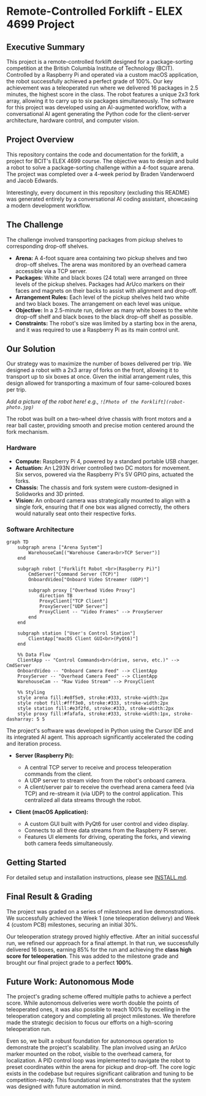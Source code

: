 # Remote-Controlled Forklift - ELEX 4699 Project

## Executive Summary

This project is a remote-controlled forklift designed for a package-sorting competition at the British Columbia Institute of Technology (BCIT). Controlled by a Raspberry Pi and operated via a custom macOS application, the robot successfully achieved a perfect grade of 100%. Our key achievement was a teleoperated run where we delivered 16 packages in 2.5 minutes, the highest score in the class. The robot features a unique 2x3 fork array, allowing it to carry up to six packages simultaneously. The software for this project was developed using an AI-augmented workflow, with a conversational AI agent generating the Python code for the client-server architecture, hardware control, and computer vision.

## Project Overview

This repository contains the code and documentation for the forklift, a project for BCIT's ELEX 4699 course. The objective was to design and build a robot to solve a package-sorting challenge within a 4-foot square arena. The project was completed over a 4-week period by Braden Vanderwoerd and Jacob Edwards.

Interestingly, every document in this repository (excluding this README) was generated entirely by a conversational AI coding assistant, showcasing a modern development workflow.

## The Challenge

The challenge involved transporting packages from pickup shelves to corresponding drop-off shelves.

*   **Arena:** A 4-foot square area containing two pickup shelves and two drop-off shelves. The arena was monitored by an overhead camera accessible via a TCP server.
*   **Packages:** White and black boxes (24 total) were arranged on three levels of the pickup shelves. Packages had ArUco markers on their faces and magnets on their backs to assist with alignment and drop-off.
*   **Arrangement Rules:** Each level of the pickup shelves held two white and two black boxes. The arrangement on each level was unique.
*   **Objective:** In a 2.5-minute run, deliver as many white boxes to the white drop-off shelf and black boxes to the black drop-off shelf as possible.
*   **Constraints:** The robot's size was limited by a starting box in the arena, and it was required to use a Raspberry Pi as its main control unit.

## Our Solution

Our strategy was to maximize the number of boxes delivered per trip. We designed a robot with a 2x3 array of forks on the front, allowing it to transport up to six boxes at once. Given the initial arrangement rules, this design allowed for transporting a maximum of four same-coloured boxes per trip.

_Add a picture of the robot here! e.g., `![Photo of the Forklift](robot-photo.jpg)`_

The robot was built on a two-wheel drive chassis with front motors and a rear ball caster, providing smooth and precise motion centered around the fork mechanism.

### Hardware

*   **Compute:** Raspberry Pi 4, powered by a standard portable USB charger.
*   **Actuation:** An L293N driver controlled two DC motors for movement. Six servos, powered via the Raspberry Pi's 5V GPIO pins, actuated the forks.
*   **Chassis:** The chassis and fork system were custom-designed in Solidworks and 3D printed.
*   **Vision:** An onboard camera was strategically mounted to align with a single fork, ensuring that if one box was aligned correctly, the others would naturally seat onto their respective forks.

### Software Architecture

```mermaid
graph TD
    subgraph arena ["Arena System"]
        WarehouseCam[("Warehouse Camera<br>TCP Server")]
    end

    subgraph robot ["Forklift Robot <br>(Raspberry Pi)"]
        CmdServer["Command Server (TCP)"]
        OnboardVideo["Onboard Video Streamer (UDP)"]
        
        subgraph proxy ["Overhead Video Proxy"]
            direction TB
            ProxyClient["TCP Client"]
            ProxyServer["UDP Server"]
            ProxyClient -- "Video Frames" --> ProxyServer
        end
    end

    subgraph station ["User's Control Station"]
        ClientApp["macOS Client GUI<br>(PyQt6)"]
    end

    %% Data Flow
    ClientApp -- "Control Commands<br>(drive, servo, etc.)" --> CmdServer
    OnboardVideo -- "Onboard Camera Feed" --> ClientApp
    ProxyServer -- "Overhead Camera Feed" --> ClientApp
    WarehouseCam -- "Raw Video Stream" --> ProxyClient

    %% Styling
    style arena fill:#e8f5e9, stroke:#333, stroke-width:2px
    style robot fill:#fff3e0, stroke:#333, stroke-width:2px
    style station fill:#e3f2fd, stroke:#333, stroke-width:2px
    style proxy fill:#fafafa, stroke:#333, stroke-width:1px, stroke-dasharray: 5 5
```

The project's software was developed in Python using the Cursor IDE and its integrated AI agent. This approach significantly accelerated the coding and iteration process.

*   **Server (Raspberry Pi):**
    *   A central TCP server to receive and process teleoperation commands from the client.
    *   A UDP server to stream video from the robot's onboard camera.
    *   A client/server pair to receive the overhead arena camera feed (via TCP) and re-stream it (via UDP) to the control application. This centralized all data streams through the robot.

*   **Client (macOS Application):**
    *   A custom GUI built with PyQt6 for user control and video display.
    *   Connects to all three data streams from the Raspberry Pi server.
    *   Features UI elements for driving, operating the forks, and viewing both camera feeds simultaneously.

## Getting Started

For detailed setup and installation instructions, please see [INSTALL.md](INSTALL.md).

## Final Result & Grading

The project was graded on a series of milestones and live demonstrations. We successfully achieved the Week 1 (one teleoperation delivery) and Week 4 (custom PCB) milestones, securing an initial 30%.

Our teleoperation strategy proved highly effective. After an initial successful run, we refined our approach for a final attempt. In that run, we successfully delivered 16 boxes, earning 85% for the run and achieving the **class high score for teleoperation**. This was added to the milestone grade and brought our final project grade to a perfect **100%**.

## Future Work: Autonomous Mode

The project's grading scheme offered multiple paths to achieve a perfect score. While autonomous deliveries were worth double the points of teleoperated ones, it was also possible to reach 100% by excelling in the teleoperation category and completing all project milestones. We therefore made the strategic decision to focus our efforts on a high-scoring teleoperation run.

Even so, we built a robust foundation for autonomous operation to demonstrate the project's scalability. The plan involved using an ArUco marker mounted on the robot, visible to the overhead camera, for localization. A PID control loop was implemented to navigate the robot to preset coordinates within the arena for pickup and drop-off. The core logic exists in the codebase but requires significant calibration and tuning to be competition-ready. This foundational work demonstrates that the system was designed with future automation in mind.

